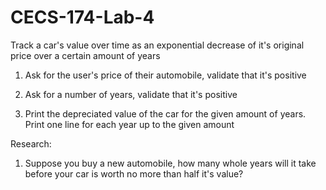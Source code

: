 # CECS-174-Lab-4
Track a car's value over time as an exponential decrease of it's original price over a certain amount of years

1. Ask for the user's price of their automobile, validate that it's positive

2. Ask for a number of years, validate that it's positive

3. Print the depreciated value of the car for the given amount of years. Print one line for each year up to the given amount 

Research:

1. Suppose you buy a new automobile, how many whole years will it take before your car is worth no more than half it's value?
